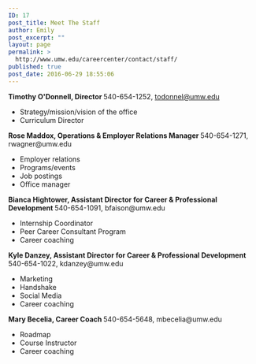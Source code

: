 ```yaml
---
ID: 17
post_title: Meet The Staff
author: Emily
post_excerpt: ""
layout: page
permalink: >
  http://www.umw.edu/careercenter/contact/staff/
published: true
post_date: 2016-06-29 18:55:06
---
```

<strong>Timothy O'Donnell, Director
</strong>540-654-1252, todonnel@umw.edu
<ul>
 	<li>Strategy/mission/vision of the office</li>
 	<li>Curriculum Director</li>
</ul>
<strong>Rose Maddox, Operations &amp; Employer Relations Manager
</strong>540-654-1271, rwagner@umw.edu
<ul>
 	<li>Employer relations</li>
 	<li>Programs/events</li>
 	<li>Job postings</li>
 	<li>Office manager</li>
</ul>
<strong>Bianca Hightower, Assistant Director for Career &amp; Professional Development
</strong>540-654-1091, bfaison@umw.edu
<ul>
 	<li>Internship Coordinator</li>
 	<li>Peer Career Consultant Program</li>
 	<li>Career coaching</li>
</ul>
<strong>Kyle Danzey, Assistant Director for Career &amp; Professional Development
</strong>540-654-1022, kdanzey@umw.edu
<ul>
 	<li>Marketing</li>
 	<li>Handshake</li>
 	<li>Social Media</li>
 	<li>Career coaching</li>
</ul>
<strong>Mary Becelia, Career Coach
</strong>540-654-5648, mbecelia@umw.edu
<ul>
 	<li>Roadmap</li>
 	<li>Course Instructor</li>
 	<li>Career coaching</li>
</ul>